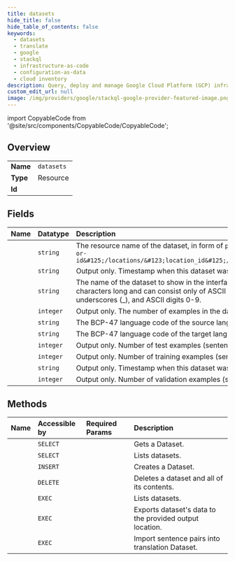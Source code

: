 ```yaml
---
title: datasets
hide_title: false
hide_table_of_contents: false
keywords:
  - datasets
  - translate
  - google    
  - stackql
  - infrastructure-as-code
  - configuration-as-data
  - cloud inventory
description: Query, deploy and manage Google Cloud Platform (GCP) infrastructure and resources using SQL
custom_edit_url: null
image: /img/providers/google/stackql-google-provider-featured-image.png
---
```


import CopyableCode from '@site/src/components/CopyableCode/CopyableCode';




## Overview
<table><tbody>
<tr><td><b>Name</b></td><td><code>datasets</code></td></tr>
<tr><td><b>Type</b></td><td>Resource</td></tr>
<tr><td><b>Id</b></td><td><CopyableCode code="translate.datasets" /></td></tr>
</tbody></table>

## Fields
| Name | Datatype | Description |
|:-----|:---------|:------------|
| <CopyableCode code="name" /> | `string` | The resource name of the dataset, in form of `projects/&#123;project-number-or-id&#125;/locations/&#123;location_id&#125;/datasets/&#123;dataset_id&#125;` |
| <CopyableCode code="createTime" /> | `string` | Output only. Timestamp when this dataset was created. |
| <CopyableCode code="displayName" /> | `string` | The name of the dataset to show in the interface. The name can be up to 32 characters long and can consist only of ASCII Latin letters A-Z and a-z, underscores (_), and ASCII digits 0-9. |
| <CopyableCode code="exampleCount" /> | `integer` | Output only. The number of examples in the dataset. |
| <CopyableCode code="sourceLanguageCode" /> | `string` | The BCP-47 language code of the source language. |
| <CopyableCode code="targetLanguageCode" /> | `string` | The BCP-47 language code of the target language. |
| <CopyableCode code="testExampleCount" /> | `integer` | Output only. Number of test examples (sentence pairs). |
| <CopyableCode code="trainExampleCount" /> | `integer` | Output only. Number of training examples (sentence pairs). |
| <CopyableCode code="updateTime" /> | `string` | Output only. Timestamp when this dataset was last updated. |
| <CopyableCode code="validateExampleCount" /> | `integer` | Output only. Number of validation examples (sentence pairs). |
## Methods
| Name | Accessible by | Required Params | Description |
|:-----|:--------------|:----------------|:------------|
| <CopyableCode code="projects_locations_datasets_get" /> | `SELECT` | <CopyableCode code="datasetsId, locationsId, projectsId" /> | Gets a Dataset. |
| <CopyableCode code="projects_locations_datasets_list" /> | `SELECT` | <CopyableCode code="locationsId, projectsId" /> | Lists datasets. |
| <CopyableCode code="projects_locations_datasets_create" /> | `INSERT` | <CopyableCode code="locationsId, projectsId" /> | Creates a Dataset. |
| <CopyableCode code="projects_locations_datasets_delete" /> | `DELETE` | <CopyableCode code="datasetsId, locationsId, projectsId" /> | Deletes a dataset and all of its contents. |
| <CopyableCode code="_projects_locations_datasets_list" /> | `EXEC` | <CopyableCode code="locationsId, projectsId" /> | Lists datasets. |
| <CopyableCode code="projects_locations_datasets_export_data" /> | `EXEC` | <CopyableCode code="datasetsId, locationsId, projectsId" /> | Exports dataset's data to the provided output location. |
| <CopyableCode code="projects_locations_datasets_import_data" /> | `EXEC` | <CopyableCode code="datasetsId, locationsId, projectsId" /> | Import sentence pairs into translation Dataset. |
